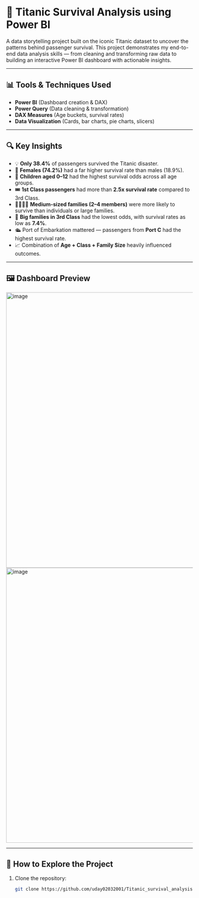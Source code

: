 # 🚢 Titanic Survival Analysis using Power BI

A data storytelling project built on the iconic Titanic dataset to uncover the patterns behind passenger survival. This project demonstrates my end-to-end data analysis skills — from cleaning and transforming raw data to building an interactive Power BI dashboard with actionable insights.

---

## 📊 Tools & Techniques Used

- **Power BI** (Dashboard creation & DAX)
- **Power Query** (Data cleaning & transformation)
- **DAX Measures** (Age buckets, survival rates)
- **Data Visualization** (Cards, bar charts, pie charts, slicers)

---

## 🔍 Key Insights

- 💡 **Only 38.4%** of passengers survived the Titanic disaster.
- 👩 **Females (74.2%)** had a far higher survival rate than males (18.9%).
- 🧒 **Children aged 0–12** had the highest survival odds across all age groups.
- 🎟️ **1st Class passengers** had more than **2.5x survival rate** compared to 3rd Class.
- 👨‍👩‍👧‍👦 **Medium-sized families (2–4 members)** were more likely to survive than individuals or large families.
- 🚫 **Big families in 3rd Class** had the lowest odds, with survival rates as low as **7.4%**.
- 🛳️ Port of Embarkation mattered — passengers from **Port C** had the highest survival rate.
- 📈 Combination of **Age + Class + Family Size** heavily influenced outcomes.

---

## 🖼️ Dashboard Preview

<img width="1328" height="743" alt="image" src="https://github.com/user-attachments/assets/cc1912a6-19e3-4cc7-a82c-63bf4c4ffeff" />
<img width="1324" height="742" alt="image" src="https://github.com/user-attachments/assets/af62337c-fa42-412d-94d4-402da6168be5" />


---

## 📁 How to Explore the Project

1. Clone the repository:
   ```bash
   git clone https://github.com/uday02032001/Titanic_survival_analysis.git
